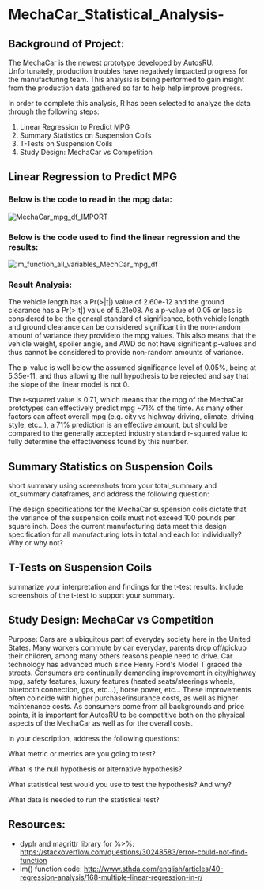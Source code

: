 # MechaCar_Statistical_Analysis-
## Background of Project:
The MechaCar is the newest prototype developed by AutosRU. Unfortunately, production troubles have negatively impacted progress for the manufacturing team. This analysis is being performed to gain insight from the production data gathered so far to help help improve progress. 

In order to complete this analysis, R has been selected to analyze the data through the following steps:

1) Linear Regression to Predict MPG
2) Summary Statistics on Suspension Coils
3) T-Tests on Suspension Coils
4) Study Design: MechaCar vs Competition


## Linear Regression to Predict MPG
### Below is the code to read in the mpg data:

![MechaCar_mpg_df_IMPORT](https://user-images.githubusercontent.com/101941048/209418568-9e903a77-ed0a-4555-aaa6-3758191e797b.png)

### Below is the code used to find the linear regression and the results: 

![lm_function_all_variables_MechCar_mpg_df](https://user-images.githubusercontent.com/101941048/209454837-466d351d-b7e5-427f-a10c-5b040b938712.png)

### Result Analysis:
The vehicle length has a Pr(>|t|) value of 2.60e-12 and the ground clearance has a Pr(>|t|) value of 5.21e08. As a p-value of 0.05 or less is considered to be the general standard of significance, both vehicle length and ground clearance can be considered significant in the non-random amount of variance they provideto the mpg values. This also means that the vehicle weight, spoiler angle, and AWD do not have significant p-values and thus cannot be considered to provide non-random amounts of variance.

The p-value is well below the assumed significance level of 0.05%, being at 5.35e-11, and thus allowing the null hypothesis to be rejected and say that the slope of the linear model is not 0. 

The r-squared value is 0.71, which means that the mpg of the MechaCar prototypes can effectively predict mpg ~71% of the time. As many other factors can affect overall mpg (e.g. city vs highway driving, climate, driving style, etc...), a 71% prediction is an effective amount, but should be compared to the generally accepted industry standard r-squared value to fully determine the effectiveness found by this number. 

## Summary Statistics on Suspension Coils

short summary using screenshots from your total_summary and lot_summary dataframes, and address the following question:

The design specifications for the MechaCar suspension coils dictate that the variance of the suspension coils must not exceed 100 pounds per square inch. Does the current manufacturing data meet this design specification for all manufacturing lots in total and each lot individually? Why or why not?

## T-Tests on Suspension Coils


summarize your interpretation and findings for the t-test results. Include screenshots of the t-test to support your summary.

## Study Design: MechaCar vs Competition
Purpose:
Cars are a ubiquitous part of everyday society here in the United States. Many workers commute by car everyday, parents drop off/pickup their children, among many others reasons people need to drive. Car technology has advanced much since Henry Ford's Model T graced the streets. Consumers are continually demanding improvement in city/highway mpg, safety features, luxury features (heated seats/steerings wheels, bluetooth connection, gps, etc...), horse power, etc... These improvements often coincide with higher purchase/insurance costs, as well as higher maintenance costs. As consumers come from all backgrounds and price points, it is important for AutosRU to be competitive both on the physical aspects of the MechaCar as well as for the overall costs. 


In your description, address the following questions:

What metric or metrics are you going to test?

What is the null hypothesis or alternative hypothesis?

What statistical test would you use to test the hypothesis? And why?

What data is needed to run the statistical test?

## Resources:
- dyplr and magrittr library for %>%: https://stackoverflow.com/questions/30248583/error-could-not-find-function
- lm() function code: http://www.sthda.com/english/articles/40-regression-analysis/168-multiple-linear-regression-in-r/
